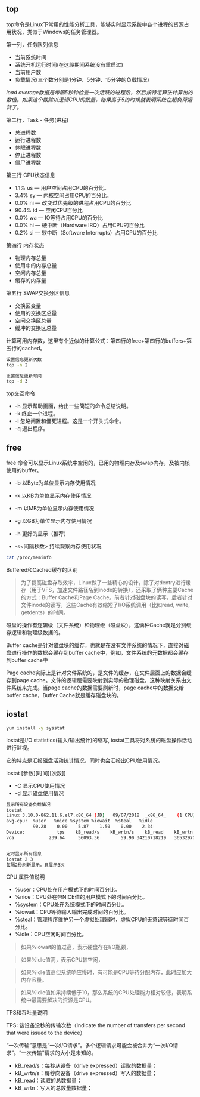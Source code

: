 ## top

top命令是Linux下常用的性能分析工具，能够实时显示系统中各个进程的资源占用状况，类似于Windows的任务管理器。

第一列，任务队列信息
- 当前系统时间
- 系统开机运行时间(在这段期间系统没有重启过)
- 当前用户数
- 负载情况(三个数分别是1分钟、5分钟、15分钟的负载情况)

*load average数据是每隔5秒钟检查一次活跃的进程数，然后按特定算法计算出的数值。如果这个数除以逻辑CPU的数量，结果高于5的时候就表明系统在超负荷运转了。*

第二行，Task - 任务(进程)
- 总进程数
- 运行进程数
- 休眠进程数
- 停止进程数
- 僵尸进程数

第三行 CPU状态信息
- 1.1% us — 用户空间占用CPU的百分比。
- 3.4% sy — 内核空间占用CPU的百分比。
- 0.0% ni — 改变过优先级的进程占用CPU的百分比
- 90.4% id — 空闲CPU百分比
- 0.0% wa — IO等待占用CPU的百分比
- 0.0% hi — 硬中断（Hardware IRQ）占用CPU的百分比
- 0.2% si — 软中断（Software Interrupts）占用CPU的百分比

第四行 内存状态

- 物理内存总量
- 使用中的内存总量
- 空闲内存总量
- 缓存的内存量


第五行 SWAP交换分区信息

- 交换区变量
- 使用的交换区总量
- 空闲交换区总量
- 缓冲的交换区总量

计算可用内存数，这里有个近似的计算公式：第四行的free+第四行的buffers+第五行的cached。

```sh
设置信息更新次数
top -n 2

设置信息更新时间
top -d 3
```

top交互命令
- -h 显示帮助画面，给出一些简短的命令总结说明。
- -k 终止一个进程。
- -i 忽略闲置和僵死进程。这是一个开关式命令。
- -q 退出程序。


## free

free 命令可以显示Linux系统中空闲的，已用的物理内存及swap内存，及被内核使用的buffer。

- -b 以Byte为单位显示内存使用情况
- -k 以KB为单位显示内存使用情况
- -m 以MB为单位显示内存使用情况
- -g 以GB为单位显示内存使用情况

- -h 更好的显示（推荐）
- -s<间隔秒数> 持续观察内存使用状况

```sh
cat /proc/meminfo
```

Buffered和Cached缓存的区别

> 为了提高磁盘存取效率，Linux做了一些精心的设计，除了对dentry进行缓存（用于VFS，加速文件路径名到inode的转换），还采取了俩种主要Cache的方式：Buffer Cache和Page Cache。前者针对磁盘块的读写，后者针对文件inode的读写，这些Cache有效缩短了I/O系统调用（比如read, write, getdents）的时间。

磁盘的操作有逻辑级（文件系统）和物理级（磁盘块），这俩种Cache就是分别缓存逻辑和物理级数据的。

Buffer cache是针对磁盘块的缓存，也就是在没有文件系统的情况下，直接对磁盘进行操作的数据会缓存到buffer cache中，例如，文件系统的元数据都会缓存到buffer cache中

Page cache实际上是针对文件系统的，是文件的缓存，在文件层面上的数据会缓存到page cache。文件的逻辑层需要映射到实际的物理磁盘，这种映射关系由文件系统来完成。当page cache的数据需要刷新时，page cache中的数据交给buffer cache，Buffer Cache就是缓存磁盘块的。

## iostat

```sh
yum install -y sysstat
```

iostat是I/O statistics(输入/输出统计)的缩写, iostat工具将对系统的磁盘操作活动进行监视。

它的特点是汇报磁盘活动统计情况，同时也会汇报出CPU使用情况。

iostat [参数][时间][次数]]

- -C 显示CPU使用情况
- -d 显示磁盘使用情况


```sh
显示所有设备负载情况
iostat
Linux 3.10.0-862.11.6.el7.x86_64 (JD) 	09/07/2018 	_x86_64_	(1 CPU)
avg-cpu:  %user   %nice %system %iowait  %steal   %idle
          90.28    0.00    5.87    1.50    0.00    2.34
Device:            tps    kB_read/s    kB_wrtn/s    kB_read    kB_wrtn
vda             239.64     56093.36        59.90 34210718219   36532970


定时显示所有信息
iostat 2 3 
每隔2秒刷新显示，且显示3次
```

CPU 属性值说明

- %user：CPU处在用户模式下的时间百分比。
- %nice：CPU处在带NICE值的用户模式下的时间百分比。
- %system：CPU处在系统模式下的时间百分比。
- %iowait：CPU等待输入输出完成时间的百分比。
- %steal：管理程序维护另一个虚拟处理器时，虚拟CPU的无意识等待时间百分比。
- %idle：CPU空闲时间百分比。

> 如果%iowait的值过高，表示硬盘存在I/O瓶颈，

> 如果%idle值高，表示CPU较空闲，

> 如果%idle值高但系统响应慢时，有可能是CPU等待分配内存，此时应加大内存容量。

> 如果%idle值如果持续低于10，那么系统的CPU处理能力相对较低，表明系统中最需要解决的资源是CPU。

TPS和吞吐量说明

TPS: 该设备没秒的传输次数（Indicate the number of transfers per second that were issued to the device）

“一次传输”意思是“一次I/O请求”。多个逻辑请求可能会被合并为“一次I/O请求”。“一次传输”请求的大小是未知的。

- kB_read/s：每秒从设备（drive expressed）读取的数据量；
- kB_wrtn/s：每秒向设备（drive expressed）写入的数据量；
- kB_read：读取的总数据量；
- kB_wrtn：写入的总数量数据量；